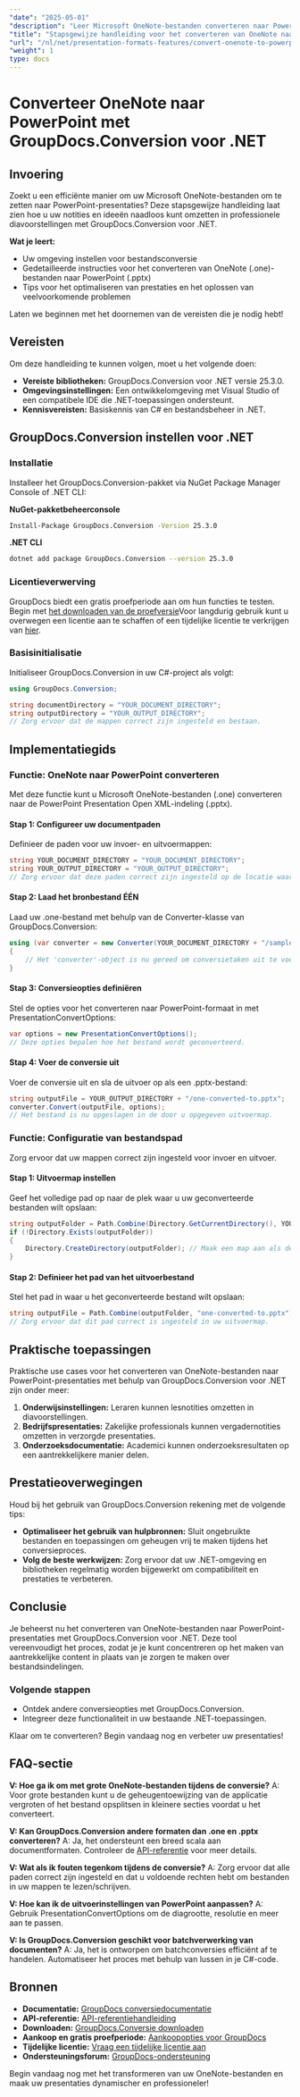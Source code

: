 ```yaml
---
"date": "2025-05-01"
"description": "Leer Microsoft OneNote-bestanden converteren naar PowerPoint-presentaties met deze uitgebreide handleiding met GroupDocs.Conversion voor .NET."
"title": "Stapsgewijze handleiding voor het converteren van OneNote naar PowerPoint met GroupDocs.Conversion voor .NET"
"url": "/nl/net/presentation-formats-features/convert-onenote-to-powerpoint-groupdocs-dotnet/"
"weight": 1
type: docs
---
```

# Converteer OneNote naar PowerPoint met GroupDocs.Conversion voor .NET

## Invoering

Zoekt u een efficiënte manier om uw Microsoft OneNote-bestanden om te zetten naar PowerPoint-presentaties? Deze stapsgewijze handleiding laat zien hoe u uw notities en ideeën naadloos kunt omzetten in professionele diavoorstellingen met GroupDocs.Conversion voor .NET.

**Wat je leert:**
- Uw omgeving instellen voor bestandsconversie
- Gedetailleerde instructies voor het converteren van OneNote (.one)-bestanden naar PowerPoint (.pptx)
- Tips voor het optimaliseren van prestaties en het oplossen van veelvoorkomende problemen

Laten we beginnen met het doornemen van de vereisten die je nodig hebt!

## Vereisten

Om deze handleiding te kunnen volgen, moet u het volgende doen:

- **Vereiste bibliotheken:** GroupDocs.Conversion voor .NET versie 25.3.0.
- **Omgevingsinstellingen:** Een ontwikkelomgeving met Visual Studio of een compatibele IDE die .NET-toepassingen ondersteunt.
- **Kennisvereisten:** Basiskennis van C# en bestandsbeheer in .NET.

## GroupDocs.Conversion instellen voor .NET

### Installatie

Installeer het GroupDocs.Conversion-pakket via NuGet Package Manager Console of .NET CLI:

**NuGet-pakketbeheerconsole**
```bash
Install-Package GroupDocs.Conversion -Version 25.3.0
```

**\.NET CLI**
```bash
dotnet add package GroupDocs.Conversion --version 25.3.0
```

### Licentieverwerving

GroupDocs biedt een gratis proefperiode aan om hun functies te testen. Begin met [het downloaden van de proefversie](https://releases.groupdocs.com/conversion/net/)Voor langdurig gebruik kunt u overwegen een licentie aan te schaffen of een tijdelijke licentie te verkrijgen van [hier](https://purchase.groupdocs.com/temporary-license/).

### Basisinitialisatie

Initialiseer GroupDocs.Conversion in uw C#-project als volgt:
```csharp
using GroupDocs.Conversion;

string documentDirectory = "YOUR_DOCUMENT_DIRECTORY";
string outputDirectory = "YOUR_OUTPUT_DIRECTORY";
// Zorg ervoor dat de mappen correct zijn ingesteld en bestaan.
```

## Implementatiegids

### Functie: OneNote naar PowerPoint converteren

Met deze functie kunt u Microsoft OneNote-bestanden (.one) converteren naar de PowerPoint Presentation Open XML-indeling (.pptx).

#### Stap 1: Configureer uw documentpaden

Definieer de paden voor uw invoer- en uitvoermappen:
```csharp
string YOUR_DOCUMENT_DIRECTORY = "YOUR_DOCUMENT_DIRECTORY";
string YOUR_OUTPUT_DIRECTORY = "YOUR_OUTPUT_DIRECTORY";
// Zorg ervoor dat deze paden correct zijn ingesteld op de locatie waar uw bestanden zich bevinden.
```

#### Stap 2: Laad het bronbestand ÉÉN

Laad uw .one-bestand met behulp van de Converter-klasse van GroupDocs.Conversion:
```csharp
using (var converter = new Converter(YOUR_DOCUMENT_DIRECTORY + "/sample.one"))
{
    // Het 'converter'-object is nu gereed om conversietaken uit te voeren.
}
```

#### Stap 3: Conversieopties definiëren

Stel de opties voor het converteren naar PowerPoint-formaat in met PresentationConvertOptions:
```csharp
var options = new PresentationConvertOptions();
// Deze opties bepalen hoe het bestand wordt geconverteerd.
```

#### Stap 4: Voer de conversie uit

Voer de conversie uit en sla de uitvoer op als een .pptx-bestand:
```csharp
string outputFile = YOUR_OUTPUT_DIRECTORY + "/one-converted-to.pptx";
converter.Convert(outputFile, options);
// Het bestand is nu opgeslagen in de door u opgegeven uitvoermap.
```

### Functie: Configuratie van bestandspad

Zorg ervoor dat uw mappen correct zijn ingesteld voor invoer en uitvoer.

#### Stap 1: Uitvoermap instellen

Geef het volledige pad op naar de plek waar u uw geconverteerde bestanden wilt opslaan:
```csharp
string outputFolder = Path.Combine(Directory.GetCurrentDirectory(), YOUR_OUTPUT_DIRECTORY);
if (!Directory.Exists(outputFolder))
{
    Directory.CreateDirectory(outputFolder); // Maak een map aan als deze nog niet bestaat.
}
```

#### Stap 2: Definieer het pad van het uitvoerbestand

Stel het pad in waar u het geconverteerde bestand wilt opslaan:
```csharp
string outputFile = Path.Combine(outputFolder, "one-converted-to.pptx");
// Zorg ervoor dat dit pad correct is ingesteld in uw uitvoermap.
```

## Praktische toepassingen

Praktische use cases voor het converteren van OneNote-bestanden naar PowerPoint-presentaties met behulp van GroupDocs.Conversion voor .NET zijn onder meer:
1. **Onderwijsinstellingen:** Leraren kunnen lesnotities omzetten in diavoorstellingen.
2. **Bedrijfspresentaties:** Zakelijke professionals kunnen vergadernotities omzetten in verzorgde presentaties.
3. **Onderzoeksdocumentatie:** Academici kunnen onderzoeksresultaten op een aantrekkelijkere manier delen.

## Prestatieoverwegingen

Houd bij het gebruik van GroupDocs.Conversion rekening met de volgende tips:
- **Optimaliseer het gebruik van hulpbronnen:** Sluit ongebruikte bestanden en toepassingen om geheugen vrij te maken tijdens het conversieproces.
- **Volg de beste werkwijzen:** Zorg ervoor dat uw .NET-omgeving en bibliotheken regelmatig worden bijgewerkt om compatibiliteit en prestaties te verbeteren.

## Conclusie

Je beheerst nu het converteren van OneNote-bestanden naar PowerPoint-presentaties met GroupDocs.Conversion voor .NET. Deze tool vereenvoudigt het proces, zodat je je kunt concentreren op het maken van aantrekkelijke content in plaats van je zorgen te maken over bestandsindelingen.

### Volgende stappen

- Ontdek andere conversieopties met GroupDocs.Conversion.
- Integreer deze functionaliteit in uw bestaande .NET-toepassingen.

Klaar om te converteren? Begin vandaag nog en verbeter uw presentaties!

## FAQ-sectie

**V: Hoe ga ik om met grote OneNote-bestanden tijdens de conversie?**
A: Voor grote bestanden kunt u de geheugentoewijzing van de applicatie vergroten of het bestand opsplitsen in kleinere secties voordat u het converteert.

**V: Kan GroupDocs.Conversion andere formaten dan .one en .pptx converteren?**
A: Ja, het ondersteunt een breed scala aan documentformaten. Controleer de [API-referentie](https://reference.groupdocs.com/conversion/net/) voor meer details.

**V: Wat als ik fouten tegenkom tijdens de conversie?**
A: Zorg ervoor dat alle paden correct zijn ingesteld en dat u voldoende rechten hebt om bestanden in uw mappen te lezen/schrijven.

**V: Hoe kan ik de uitvoerinstellingen van PowerPoint aanpassen?**
A: Gebruik PresentationConvertOptions om de diagrootte, resolutie en meer aan te passen.

**V: Is GroupDocs.Conversion geschikt voor batchverwerking van documenten?**
A: Ja, het is ontworpen om batchconversies efficiënt af te handelen. Automatiseer het proces met behulp van lussen in je C#-code.

## Bronnen

- **Documentatie:** [GroupDocs conversiedocumentatie](https://docs.groupdocs.com/conversion/net/)
- **API-referentie:** [API-referentiehandleiding](https://reference.groupdocs.com/conversion/net/)
- **Downloaden:** [GroupDocs.Conversie downloaden](https://releases.groupdocs.com/conversion/net/)
- **Aankoop en gratis proefperiode:** [Aankoopopties voor GroupDocs](https://purchase.groupdocs.com/buy)
- **Tijdelijke licentie:** [Vraag een tijdelijke licentie aan](https://purchase.groupdocs.com/temporary-license/)
- **Ondersteuningsforum:** [GroupDocs-ondersteuning](https://forum.groupdocs.com/c/conversion/10)

Begin vandaag nog met het transformeren van uw OneNote-bestanden en maak uw presentaties dynamischer en professioneler!